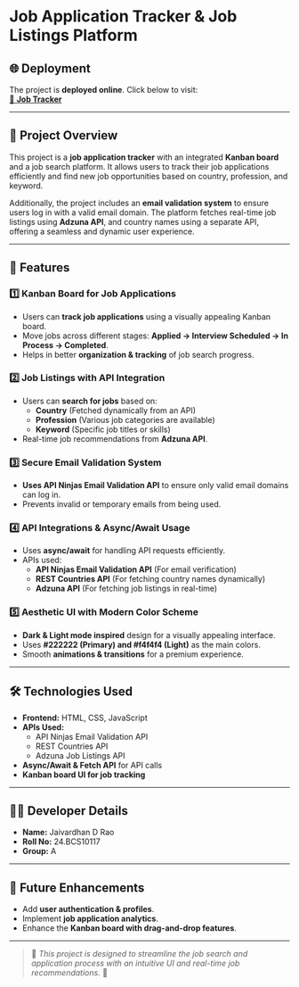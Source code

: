 # Job Application Tracker & Job Listings Platform


## 🌐 Deployment
The project is **deployed online**. Click below to visit:  
[🔗 **Job Tracker**](https://scaler.jaivardhandrao.in/)

---

## 🚀 Project Overview
This project is a **job application tracker** with an integrated **Kanban board** and a job search platform. It allows users to track their job applications efficiently and find new job opportunities based on country, profession, and keyword. 

Additionally, the project includes an **email validation system** to ensure users log in with a valid email domain. The platform fetches real-time job listings using **Adzuna API**, and country names using a separate API, offering a seamless and dynamic user experience.

---

## 🎯 Features
### **1️⃣ Kanban Board for Job Applications**
- Users can **track job applications** using a visually appealing Kanban board.
- Move jobs across different stages: **Applied → Interview Scheduled → In Process → Completed**.
- Helps in better **organization & tracking** of job search progress.

### **2️⃣ Job Listings with API Integration**
- Users can **search for jobs** based on:
  - **Country** (Fetched dynamically from an API)
  - **Profession** (Various job categories are available)
  - **Keyword** (Specific job titles or skills)
- Real-time job recommendations from **Adzuna API**.

### **3️⃣ Secure Email Validation System**
- **Uses API Ninjas Email Validation API** to ensure only valid email domains can log in.
- Prevents invalid or temporary emails from being used.

### **4️⃣ API Integrations & Async/Await Usage**
- Uses **async/await** for handling API requests efficiently.
- APIs used:
  - **API Ninjas Email Validation API** (For email verification)
  - **REST Countries API** (For fetching country names dynamically)
  - **Adzuna API** (For fetching job listings in real-time)

### **5️⃣ Aesthetic UI with Modern Color Scheme**
- **Dark & Light mode inspired** design for a visually appealing interface.
- Uses **#222222 (Primary) and #f4f4f4 (Light)** as the main colors.
- Smooth **animations & transitions** for a premium experience.

---

## 🛠️ Technologies Used
- **Frontend:** HTML, CSS, JavaScript
- **APIs Used:**
  - API Ninjas Email Validation API
  - REST Countries API
  - Adzuna Job Listings API
- **Async/Await & Fetch API** for API calls
- **Kanban board UI for job tracking**


---

## 👨‍💻 Developer Details
- **Name:** Jaivardhan D Rao
- **Roll No:** 24.BCS10117
- **Group:** A

---

## 📌 Future Enhancements
- Add **user authentication & profiles**.
- Implement **job application analytics**.
- Enhance the **Kanban board with drag-and-drop features**.

---

> 📝 *This project is designed to streamline the job search and application process with an intuitive UI and real-time job recommendations.* 🚀
